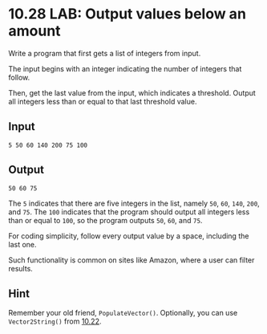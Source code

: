 # 10.28 LAB: Output values below an amount
Write a program that first gets a list of integers from input.

The input begins with an integer indicating the number of integers that follow.

Then, get the last value from the input, which indicates a threshold.
Output all integers less than or equal to that last threshold value.

## Input
```
5 50 60 140 200 75 100
```

## Output
```
50 60 75
```

The `5` indicates that there are five integers in the list,
namely `50`, `60`, `140`, `200`, and `75`.
The `100` indicates that the program should output all integers less
than or equal to `100`, so the program outputs `50`, `60`, and `75`.

For coding simplicity, follow every output value by a space,
including the last one.

Such functionality is common on sites like Amazon,
where a user can filter results.

## Hint
Remember your old friend, `PopulateVector()`.
Optionally, you can use `Vector2String()` from [10.22].

[10.22]: ../../10-arrays-and-vectors/10.22-optional-adjust-list-by-normalizing/README.md